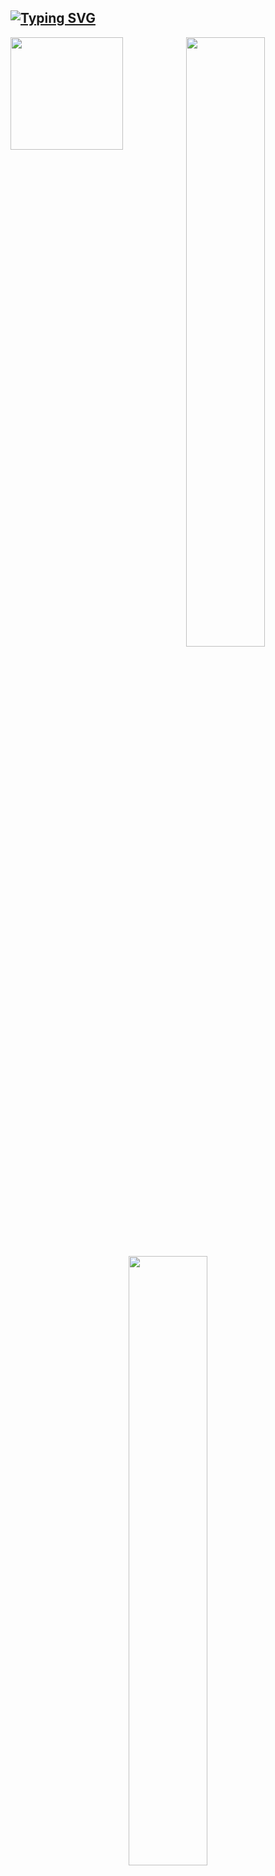 [![Typing SVG](https://readme-typing-svg.herokuapp.com?font=Roboto+Mono&weight=600&pause=1000&color=00FF00&vCenter=true&width=430&height=20&lines=Knock%2C+knock;Wake+up)](https://git.io/typing-svg)
---
<div align="center">
  <img height="180em" align="left" src="https://github-readme-stats.vercel.app/api/top-langs/?username=Vinicin1101&layout=compact&langs_count8&icon_color=00FF00&title_color=00ff00&border_color=00ff00&bg_color=01040900&hide=css,html,javascript&size_weight=.5&count_weight=.5"/>
  
  <img height="50%" src="https://github-readme-stats.vercel.app/api?username=Vinicin1101&show_icons=true&theme=chartreuse-dark&icon_color=00FF00&title_color=00ff00&border_color=00ff00&bg_color=01040900&count_private=false#gh-dark-mode-only"/>
  
  <img height="50%" src="https://streak-stats.demolab.com/?user=Vinicin1101&theme=buefy-dark&locale=pt_BR&background=01040900&border=00ff00&stroke=00ff00&fire=00ff00&ring=00ff00&sideLabels=FFF&sideNums=00ff00&dates=00ff00&currStreakLabel=FFF&currStreakNum=00ff00"/>
</div>
